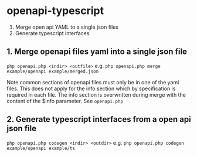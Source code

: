 # openapi-typescript
1. Merge open api YAML to a single json files
2. Generate typescript interfaces

## 1. Merge openapi files yaml into a single json file
`php openapi.php <indir> <outfile>`
e.g.
`php openapi.php merge example/openapi example/merged.json`

Note common sections of openapi files must only be in one of the yaml files. This does not apply for the info section which by specification is required in each file. The info section is overwritten during merge with the content of the $info parameter. See `openapi.php`

## 2. Generate typescript interfaces from a open api json file
`php openapi.php codegen <indir> <outdir>`
e.g.
`php openapi.php codegen example/openapi example/ts`
